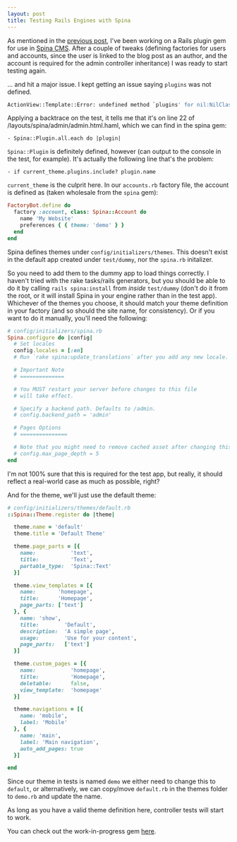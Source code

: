 ```yaml
---
layout: post
title: Testing Rails Engines with Spina
---
```


As mentioned in the [previous post](/2018/03/29/factory-bot-in-rails/), I've been working on a Rails plugin gem for use in [Spina CMS](http://spinacms.com). After a couple of tweaks (defining factories for users and accounts, since the user is linked to the blog post as an author, and the account is required for the admin controller inheritance) I was ready to start testing again.

... and hit a major issue. I kept getting an issue saying `plugins` was not defined.
```bash
ActionView::Template::Error: undefined method `plugins' for nil:NilClass
```

Applying a backtrace on the test, it tells me that it's on line 22 of /layouts/spina/admin/admin.html.haml, which we can find in the spina gem:
```haml
- Spina::Plugin.all.each do |plugin|
```

`Spina::Plugin` is definitely defined, however (can output to the console in the test, for example). It's actually the following line that's the problem:
```haml
- if current_theme.plugins.include? plugin.name
```

`current_theme` is the culprit here. In our `accounts.rb` factory file, the account is defined as (taken wholesale from the `spina` gem):
```ruby
FactoryBot.define do
  factory :account, class: Spina::Account do
    name 'My Website'
    preferences { { theme: 'demo' } }
  end
end
```
Spina defines themes under `config/initializers/themes`. This doesn't exist in the default app created under `test/dummy`, nor the `spina.rb` initalizer.

So you need to add them to the dummy app to load things correctly. I haven't tried with the rake tasks/rails generators, but you should be able to do it by calling `rails spina:install` from *inside* `test/dummy` (don't do it from the root, or it will install Spina in your engine rather than in the test app). Whichever of the themes you choose, it should match your theme definition in your factory (and so should the site name, for consistency). Or if you want to do it manually, you'll need the following:

```ruby
# config/initializers/spina.rb
Spina.configure do |config|
  # Set locales
  config.locales = [:en]
  # Run `rake spina:update_translations` after you add any new locale.

  # Important Note
  # ==============

  # You MUST restart your server before changes to this file
  # will take effect.

  # Specify a backend path. Defaults to /admin.
  # config.backend_path = 'admin'

  # Pages Options
  # ===============

  # Note that you might need to remove cached asset after changing this value
  # config.max_page_depth = 5
end
```
I'm not 100% sure that this is required for the test app, but really, it should reflect a real-world case as much as possible, right?

And for the theme, we'll just use the default theme:

```ruby
# config/initializers/themes/default.rb
::Spina::Theme.register do |theme|

  theme.name = 'default'
  theme.title = 'Default Theme'

  theme.page_parts = [{
    name:           'text',
    title:          'Text',
    partable_type:  'Spina::Text'
  }]

  theme.view_templates = [{
    name:       'homepage',
    title:      'Homepage',
    page_parts: ['text']
  }, {
    name: 'show',
    title:        'Default',
    description:  'A simple page',
    usage:        'Use for your content',
    page_parts:   ['text']
  }]

  theme.custom_pages = [{
    name:           'homepage',
    title:          'Homepage',
    deletable:      false,
    view_template:  'homepage'
  }]

  theme.navigations = [{
    name: 'mobile',
    label: 'Mobile'  
  }, {
    name: 'main',
    label: 'Main navigation',
    auto_add_pages: true
  }]

end
```
Since our theme in tests is named `demo` we either need to change this to `default`, or alternatively, we can copy/move `default.rb` in the themes folder to `demo.rb` and update the name.

As long as you have a valid theme definition here, controller tests will start to work.

You can check out the work-in-progress gem [here](https://github.com/mattr/spina_blog).
